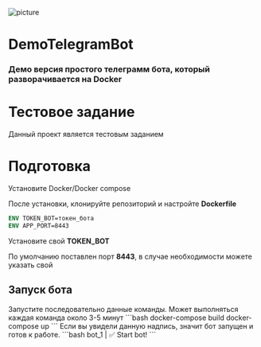 ![picture](https://user-images.githubusercontent.com/49750349/138281701-bccb4779-5bdc-4794-a911-38899cd9eec8.png)
# DemoTelegramBot
<h3>
Демо версия простого телеграмм бота, который разворачивается на Docker
</h3>

# Тестовое задание
Данный проект является тестовым заданием

# Подготовка
Установите Docker/Docker compose

После установки, клонируйте репозиторий и настройте <b>Dockerfile</b>
```dockerfile
ENV TOKEN_BOT=токен_бота
ENV APP_PORT=8443
```
Установите свой <b>TOKEN_BOT</b>

По умолчанию поставлен порт <b>8443</b>, в случае необходимости можете указать свой

<h2>Запуск бота</h2>
Запустите последовательно данные команды. Может выполняться каждая команда около 3-5 минут
```bash
docker-compose build
docker-compose up
```
Если вы увидели данную надпись, значит бот запущен и готов к работе.
```bash
bot_1  | ✅ Start bot!
```
